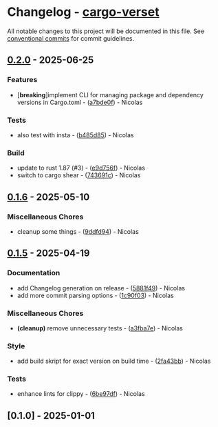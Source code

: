 # Changelog - [cargo-verset](https://github.com/bircni/cargo-verset)

All notable changes to this project will be documented in this file. See [conventional commits](https://www.conventionalcommits.org/) for commit guidelines.

## [0.2.0](https://github.com/bircni/cargo-verset/compare/0.1.6..0.2.0) - 2025-06-25

### Features

-  [**breaking**]implement CLI for managing package and dependency versions in Cargo.toml - ([a7bde0f](https://github.com/bircni/cargo-verset/commit/a7bde0fc79618a601cd4c96a61d0611d8b877a99)) - Nicolas

### Tests

- also test with insta - ([b485d85](https://github.com/bircni/cargo-verset/commit/b485d853e2dcfd3a4942d40068d52965691b766d)) - Nicolas

### Build

- update to rust 1.87 (#3) - ([e9d756f](https://github.com/bircni/cargo-verset/commit/e9d756f3ce9395bd0f9f921df99459761a770e75)) - Nicolas
- switch to cargo shear - ([743691c](https://github.com/bircni/cargo-verset/commit/743691cc0252183d2431abe8194c501849617263)) - Nicolas

## [0.1.6](https://github.com/bircni/cargo-verset/compare/0.1.5..0.1.6) - 2025-05-10

### Miscellaneous Chores

- cleanup some things - ([9ddfd94](https://github.com/bircni/cargo-verset/commit/9ddfd9451928ad6852d37fcd7a19981aeb08f4d7)) - Nicolas

## [0.1.5](https://github.com/bircni/cargo-verset/compare/0.1.4..0.1.5) - 2025-04-19

### Documentation

- add Changelog generation on release - ([5881f49](https://github.com/bircni/cargo-verset/commit/5881f494ed6040811e4e72201253a266a85dc1f3)) - Nicolas
- add more commit parsing options - ([1c90f03](https://github.com/bircni/cargo-verset/commit/1c90f0381dc1f660135d9bd262fde5443973ad04)) - Nicolas

### Miscellaneous Chores

- **(cleanup)** remove unnecessary tests - ([a3fba7e](https://github.com/bircni/cargo-verset/commit/a3fba7ebca8a3b34e25f38d13bac74dffaef4978)) - Nicolas

### Style

- add build skript for exact version on build time - ([2fa43bb](https://github.com/bircni/cargo-verset/commit/2fa43bb051569cc811e475f756fb2ed1181b5baa)) - Nicolas

### Tests

- enhance lints for clippy - ([6be97df](https://github.com/bircni/cargo-verset/commit/6be97df99734cc3efeee8229f0f3c89ba67099db)) - Nicolas

## [0.1.0] - 2025-01-01
<!-- generated by git-cliff -->
